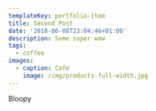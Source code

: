 ```yaml
---
templateKey: portfolio-item
title: Second Post
date: '2018-06-08T23:04:46+01:00'
description: Some super wow
tags:
  - coffee
images:
  - caption: Cafe
    image: /img/products-full-width.jpg
---
```

Bloopy
